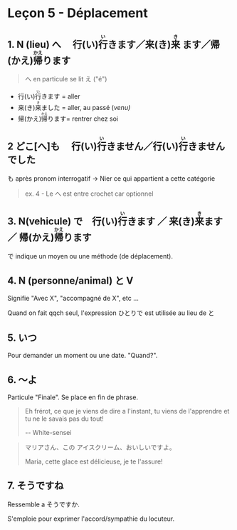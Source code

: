 # Leçon 5 - Déplacement

## 1. N (lieu) へ 　行(い)<ruby>行<rp>(</rp><rt>い</rt><rp>)</rp></ruby>きます／来(き)<ruby>来<rp>(</rp><rt>き</rt><rp>)</rp></ruby> ます／帰(かえ)<ruby>帰<rp>(</rp><rt>かえ</rt><rp>)</rp></ruby>ります

> へ en particule se lit え ("é")

- 行(い)<ruby>行<rp>(</rp><rt>い</rt><rp>)</rp></ruby>きます = aller
- 来(き)<ruby>来<rp>(</rp><rt>き</rt><rp>)</rp></ruby>ました = aller, au passé (*venu)* 
- 帰(かえ)<ruby>帰<rp>(</rp><rt>かえ</rt><rp>)</rp></ruby>ります= rentrer chez soi

## 2 どこ[へ]も 　行(い)<ruby>行<rp>(</rp><rt>い</rt><rp>)</rp></ruby>きません／行(い)<ruby>行<rp>(</rp><rt>い</rt><rp>)</rp></ruby>きませんでした

も après pronom interrogatif -> Nier ce qui appartient a cette catégorie

> ex. 4 - Le へ est entre crochet car optionnel

## 3. N(vehicule) で　行(い)<ruby>行<rp>(</rp><rt>い</rt><rp>)</rp></ruby>きます ／ 来(き)<ruby>来<rp>(</rp><rt>き</rt><rp>)</rp></ruby>ます ／ 帰(かえ)<ruby>帰<rp>(</rp><rt>かえ</rt><rp>)</rp></ruby>ります

で indique un moyen ou une méthode (de déplacement).

## 4. N (personne/animal) と V

Signifie "Avec X", "accompagné de X", etc ...

Quand on fait qqch seul, l'expression ひとりで est utilisée au lieu de と

## 5. いつ

Pour demander un moment ou une date. "Quand?".

## 6. ～よ

Particule "Finale". Se place en fin de phrase.

> Eh frérot, ce que je viens de dire a l'instant, tu viens de l'apprendre et tu ne le savais pas du tout!
>
> -- White-sensei



> マリアさん、この アイスクリーム、おいしいですよ。
>
> Maria, cette glace est délicieuse, je te l'assure!



## 7. そうですね

Ressemble a そうですか.

S'emploie pour exprimer l'accord/sympathie du locuteur.


